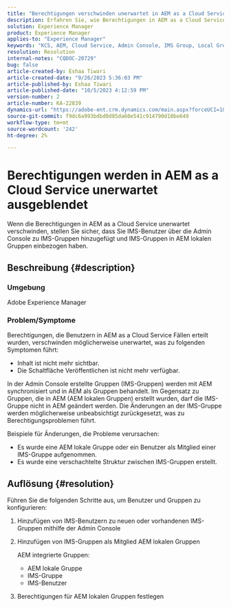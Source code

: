 ```yaml
---
title: "Berechtigungen verschwinden unerwartet in AEM as a Cloud Service"
description: Erfahren Sie, wie Berechtigungen in AEM as a Cloud Service verschwinden können, wodurch Inhalte unsichtbar werden und Veröffentlichungsoptionen fehlen.
solution: Experience Manager
product: Experience Manager
applies-to: "Experience Manager"
keywords: "KCS, AEM, Cloud Service, Admin Console, IMS Group, Local Group"
resolution: Resolution
internal-notes: "CQDOC-20729"
bug: false
article-created-by: Eshaa Tiwari
article-created-date: "9/26/2023 5:36:03 PM"
article-published-by: Eshaa Tiwari
article-published-date: "10/5/2023 4:12:59 PM"
version-number: 2
article-number: KA-22839
dynamics-url: "https://adobe-ent.crm.dynamics.com/main.aspx?forceUCI=1&pagetype=entityrecord&etn=knowledgearticle&id=26b81524-935c-ee11-be6f-6045bd006704"
source-git-commit: f9dc6a993bdbd0d85da60e541c914790d10be649
workflow-type: tm+mt
source-wordcount: '242'
ht-degree: 2%

---
```


# Berechtigungen werden in AEM as a Cloud Service unerwartet ausgeblendet


Wenn die Berechtigungen in AEM as a Cloud Service unerwartet verschwinden, stellen Sie sicher, dass Sie IMS-Benutzer über die Admin Console zu IMS-Gruppen hinzugefügt und IMS-Gruppen in AEM lokalen Gruppen einbezogen haben.

## Beschreibung {#description}


### Umgebung

Adobe Experience Manager

### <b>Problem/</b>Symptome

Berechtigungen, die Benutzern in AEM as a Cloud Service Fällen erteilt wurden, verschwinden möglicherweise unerwartet, was zu folgenden Symptomen führt:

- Inhalt ist nicht mehr sichtbar.
- Die Schaltfläche Veröffentlichen ist nicht mehr verfügbar.


In der Admin Console erstellte Gruppen (IMS-Gruppen) werden mit AEM synchronisiert und in AEM als Gruppen behandelt. Im Gegensatz zu Gruppen, die in AEM (AEM lokalen Gruppen) erstellt wurden, darf die IMS-Gruppe nicht in AEM geändert werden. Die Änderungen an der IMS-Gruppe werden möglicherweise unbeabsichtigt zurückgesetzt, was zu Berechtigungsproblemen führt.

Beispiele für Änderungen, die Probleme verursachen:

- Es wurde eine AEM lokale Gruppe oder ein Benutzer als Mitglied einer IMS-Gruppe aufgenommen.
- Es wurde eine verschachtelte Struktur zwischen IMS-Gruppen erstellt.



## Auflösung {#resolution}


Führen Sie die folgenden Schritte aus, um Benutzer und Gruppen zu konfigurieren:

1. Hinzufügen von IMS-Benutzern zu neuen oder vorhandenen IMS-Gruppen mithilfe der Admin Console
2. Hinzufügen von IMS-Gruppen als Mitglied AEM lokalen Gruppen

   AEM integrierte Gruppen:

   - AEM lokale Gruppe
   - IMS-Gruppe
   - IMS-Benutzer
3. Berechtigungen für AEM lokalen Gruppen festlegen

